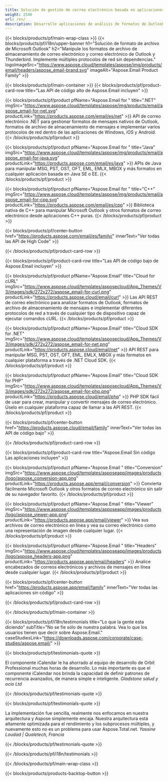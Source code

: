 ```yaml
---
title: Solución de gestión de correo electrónico basada en aplicaciones, en la nube y en las instalaciones 
weight: 2540
url: /es/
description: Desarrolle aplicaciones de análisis de formatos de Outlook utilizando API locales o en la nube, o simplemente use aplicaciones multiplataforma para ver, comparar, inspeccionar o convertir formatos de Microsoft Outlook.
---
```


{{< blocks/products/pf/main-wrap-class >}}
{{< blocks/products/pf/i18n/upper-banner h1="Solución de formato de archivo de Microsoft Outlook" h2="Manipule los formatos de archivo de almacenamiento de correo electrónico y correo electrónico de Outlook y Thunderbird. Implemente múltiples protocolos de red sin dependencias." logoImageSrc="https://www.aspose.cloud/templates/aspose/img/products/email/headers/aspose_email-brand.svg" imageAlt="Aspose.Email Product Family" >}}

{{< blocks/products/pf/main-container >}}
{{< blocks/products/pf/product-card-row title="Las API de código alto de Aspose.Email incluyen" >}}

{{< blocks/products/pf/product pfName="Aspose.Email for " title=".NET" imgSrc="https://www.aspose.cloud/templates/aspose/img/products/email/aspose_email-for-net.svg" productLink="https://products.aspose.com/email/es/net" >}}
API de correo electrónico .NET para gestionar formatos de mensajes nativos de Outlook, formatos de archivo de almacenamiento de mensajes e implementar varios protocolos de red dentro de las aplicaciones de Windows, iOS y Android.
{{< /blocks/products/pf/product >}}

{{< blocks/products/pf/product pfName="Aspose.Email for " title="Java" imgSrc="https://www.aspose.cloud/templates/aspose/img/products/email/aspose_email-for-java.svg" productLink="https://products.aspose.com/email/es/java" >}}
APIs de Java para manipular MSG, PST, OST, OFT, EML, EMLX, MBOX y más formatos en cualquier aplicación basada en Java SE o EE.
{{< /blocks/products/pf/product >}}

{{< blocks/products/pf/product pfName="Aspose.Email for " title="C++" imgSrc="https://www.aspose.cloud/templates/aspose/img/products/email/aspose_email-for-cpp.svg" productLink="https://products.aspose.com/email/es/cpp" >}}
Biblioteca nativa de C++ para manipular Microsoft Outlook y otros formatos de correo electrónico desde aplicaciones C++ puras.
{{< /blocks/products/pf/product >}}

{{< blocks/products/pf/center-button href="https://products.aspose.com/email/es/family/" innerText="Ver todas las API de High Code" >}}

{{< /blocks/products/pf/product-card-row >}}

{{< blocks/products/pf/product-card-row title="Las API de código bajo de Aspose.Email incluyen" >}}

{{< blocks/products/pf/product pfName="Aspose.Email" title="Cloud for cURL" imgSrc="https://www.aspose.cloud/templates/asposecloud/App_Themes/V3/images/sdk/272x272/aspose_email-for-curl.png" productLink="https://products.aspose.cloud/email/curl" >}}
Las API REST de correo electrónico para analizar formatos de Outlook, formatos de archivo de almacenamiento de mensajes e implementar diferentes protocolos de red a través de cualquier tipo de dispositivo capaz de ejecutar comandos cURL.
{{< /blocks/products/pf/product >}}

{{< blocks/products/pf/product pfName="Aspose.Email" title="Cloud SDK for .NET" imgSrc="https://www.aspose.cloud/templates/asposecloud/App_Themes/V3/images/sdk/272x272/aspose_email-for-net.png" productLink="https://products.aspose.cloud/email/net" >}}
API REST para manipular MSG, PST, OST, OFT, EML, EMLX, MBOX y más formatos en cualquier plataforma a través de .NET Cloud SDK.
{{< /blocks/products/pf/product >}}

{{< blocks/products/pf/product pfName="Aspose.Email" title="Cloud SDK for PHP" imgSrc="https://www.aspose.cloud/templates/asposecloud/App_Themes/V3/images/sdk/272x272/aspose_email-for-php.png" productLink="https://products.aspose.cloud/email/php" >}}
PHP SDK fácil de usar para crear, manipular y convertir mensajes de correo electrónico. Úselo en cualquier plataforma capaz de llamar a las API REST.
{{< /blocks/products/pf/product >}}

{{< blocks/products/pf/center-button href="https://products.aspose.cloud/email/family" innerText="Ver todas las API de código bajo" >}}

{{< /blocks/products/pf/product-card-row >}}

{{< blocks/products/pf/product-card-row title="Aspose.Email Sin código Las aplicaciones incluyen" >}}

{{< blocks/products/pf/product pfName="Aspose.Email " title="Conversion" imgSrc="https://www.aspose.cloud/templates/asposeapp/images/products/logo/aspose_conversion-app.png" productLink="https://products.aspose.app/email/conversion" >}}
Convierta fácilmente Microsoft Outlook y otros formatos de correo electrónico sin salir de su navegador favorito.
{{< /blocks/products/pf/product >}}

{{< blocks/products/pf/product pfName="Aspose.Email " title="Viewer" imgSrc="https://www.aspose.cloud/templates/asposeapp/images/products/logo/aspose_viewer-app.png" productLink="https://products.aspose.app/email/viewer" >}}
Vea sus archivos de correo electrónico en línea y vea su correo electrónico como una representación de imagen desde cualquier lugar. 
{{< /blocks/products/pf/product >}}

{{< blocks/products/pf/product pfName="Aspose.Email " title="Headers" imgSrc="https://www.aspose.cloud/templates/asposeapp/images/products/logo/aspose_headers-app.png" productLink="https://products.aspose.app/email/headers" >}}
Analice encabezados de correos electrónicos y archivos de mensajes en línea desde cualquier lugar.
{{< /blocks/products/pf/product >}}

{{< blocks/products/pf/center-button href="https://products.aspose.app/email/family" innerText="Ver todas las aplicaciones sin código" >}}

{{< /blocks/products/pf/product-card-row >}}

{{< /blocks/products/pf/main-container >}}

{{< blocks/products/pf/i18n/testimonials title="Lo que la gente esta diciendo" subTitle="No se fíe sólo de nuestra palabra. Vea lo que los usuarios tienen que decir sobre Aspose.Email." caseStudiesLink="https://downloads.aspose.com/corporate/case-studies/aspose.email/" >}}

{{< blocks/products/pf/testimonials-quote >}}
<p class="first">
 El componente iCalendar le ha ahorrado al equipo de desarrollo de Orbit Professional muchas horas de desarrollo. Lo más importante es que el componente iCalendar nos brinda la capacidad de definir patrones de recurrencia avanzados, de manera simple e inteligente.
 <em>
  Gladstone salud y ocio Ltd
 </em>
</p>

{{< /blocks/products/pf/testimonials-quote >}}

{{< blocks/products/pf/testimonials-quote >}}
<p class="second">
 La implementación fue sencilla, realmente nos enfocamos en nuestra arquitectura y Aspose simplemente encaja. Nuestra arquitectura está altamente optimizada para el rendimiento y los subprocesos múltiples, y nuevamente esto no es un problema para usar Aspose.Total.net.
 <em>
  Yassine Loudad | Qualetech, Francia
 </em>
</p>

{{< /blocks/products/pf/testimonials-quote >}}

{{< /blocks/products/pf/i18n/testimonials >}}

{{< /blocks/products/pf/main-wrap-class >}}

{{< blocks/products/products-backtop-button >}}